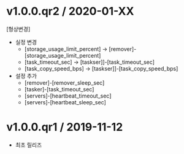 v1.0.0.qr2 / 2020-01-XX
===================
[형상변경]
  * 실정 변경
    * [storage_usage_limit_percent] -> [remover]-[storage_usage_limit_percent]
    * [task_timeout_sec] -> [taskser]]-[task_timeout_sec]
    * [task_copy_speed_bps] -> [taskser]]-[task_copy_speed_bps]
  * 설정 추가
    * [remover]-[remover_sleep_sec]
    * [tasker]-[task_timeout_sec]
    * [servers]-[heartbeat_timeout_sec]
    * [servers]-[heartbeat_sleep_sec]

v1.0.0.qr1 / 2019-11-12
===================
* 최초 릴리즈
